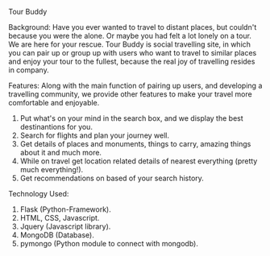 Tour Buddy

Background:
  Have you ever wanted to travel to distant places, but couldn't because you were the alone. Or maybe you had felt a lot lonely on a tour. We are here for your rescue. Tour Buddy is social travelling site, in which you can pair up or group up with users who want to travel to similar places and enjoy your tour to the fullest, because the real joy of travelling resides in company.
  
Features:
  Along with the main function of pairing up users, and developing a travelling community, we provide other features to make your travel more comfortable and enjoyable.
 
 1. Put what's on your mind in the search box, and we display the best destinantions for you.
 2. Search for flights and plan your journey well.
 3. Get details of places and monuments, things to carry, amazing things about it and much more.
 4. While on travel get location related details of nearest everything (pretty much everything!).
 5. Get recommendations on based of your search history.
 
 Technology Used:
 1. Flask (Python-Framework).
 2. HTML, CSS, Javascript.
 3. Jquery (Javascript library).
 4. MongoDB (Database).
 5. pymongo (Python module to connect with mongodb).
